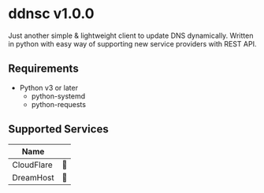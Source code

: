 # ddnsc v1.0.0

Just another simple & lightweight client to update DNS dynamically. Written in python with easy way of supporting new service providers with REST API.

## Requirements

 - Python v3 or later
   - python-systemd
   - python-requests

## Supported Services

|     Name     ||
|--------------|---------------------|
| CloudFlare   | :large_blue_circle: |
| DreamHost    | :red_circle:        |